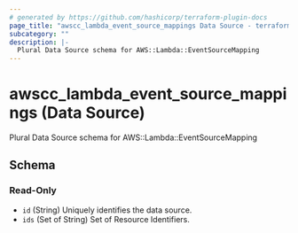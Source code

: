 ```yaml
---
# generated by https://github.com/hashicorp/terraform-plugin-docs
page_title: "awscc_lambda_event_source_mappings Data Source - terraform-provider-awscc"
subcategory: ""
description: |-
  Plural Data Source schema for AWS::Lambda::EventSourceMapping
---
```


# awscc_lambda_event_source_mappings (Data Source)

Plural Data Source schema for AWS::Lambda::EventSourceMapping



<!-- schema generated by tfplugindocs -->
## Schema

### Read-Only

- `id` (String) Uniquely identifies the data source.
- `ids` (Set of String) Set of Resource Identifiers.
